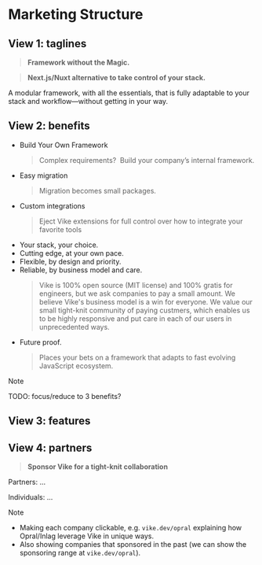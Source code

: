 # Marketing Structure


## View 1: taglines

> **Framework without the Magic.**

> **Next.js/Nuxt alternative to take control of your stack.**

A modular framework, with all the essentials, that is fully adaptable to your stack and workflow—without getting in your way.


## View 2: benefits

- Build Your Own Framework
  > Complex requirements?  Build your company’s internal framework.
- Easy migration
  > Migration becomes small packages.
- Custom integrations
  > Eject Vike extensions for full control over how to integrate your favorite tools
- Your stack, your choice.
- Cutting edge, at your own pace.
- Flexible, by design and priority.
- Reliable, by business model and care.
  > Vike is 100% open source (MIT license) and 100% gratis for engineers, but we ask companies to pay a small amount. We believe Vike's business model is a win for everyone. We value our small tight-knit community of paying custmers, which enables us to be highly responsive and put care in each of our users in unprecedented ways.
- Future proof.
  > Places your bets on a framework that adapts to fast evolving JavaScript ecosystem.

> [!NOTE]
> TODO: focus/reduce to 3 benefits?


## View 3: features


## View 4: partners

> **Sponsor Vike for a tight-knit collaboration**

Partners: ...

Individuals: ...

> [!NOTE]
> - Making each company clickable, e.g. `vike.dev/opral` explaining how Opral/Inlag leverage Vike in unique ways.
> - Also showing companies that sponsored in the past (we can show the sponsoring range at `vike.dev/opral`).
